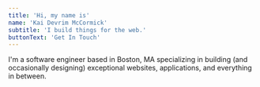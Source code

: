 ```yaml
---
title: 'Hi, my name is'
name: 'Kai Devrim McCormick'
subtitle: 'I build things for the web.'
buttonText: 'Get In Touch'
---
```


I'm a software engineer based in Boston, MA specializing in building (and occasionally designing) exceptional websites, applications, and everything in between.
